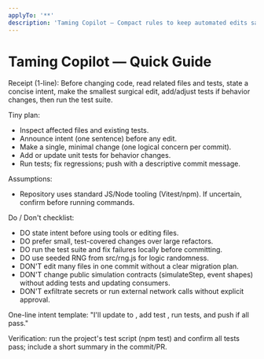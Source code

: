 ```yaml
---
applyTo: '**'
description: 'Taming Copilot — Compact rules to keep automated edits safe, minimal, and test-backed.'
---
```


# Taming Copilot — Quick Guide

Receipt (1-line): Before changing code, read related files and tests, state a concise intent, make the smallest surgical edit, add/adjust tests if behavior changes, then run the test suite.

Tiny plan:
- Inspect affected files and existing tests.
- Announce intent (one sentence) before any edit.
- Make a single, minimal change (one logical concern per commit).
- Add or update unit tests for behavior changes.
- Run tests; fix regressions; push with a descriptive commit message.

Assumptions:
- Repository uses standard JS/Node tooling (Vitest/npm). If uncertain, confirm before running commands.

Do / Don't checklist:
- DO state intent before using tools or editing files.
- DO prefer small, test-covered changes over large refactors.
- DO run the test suite and fix failures locally before committing.
- DO use seeded RNG from src/rng.js for logic randomness.
- DON'T edit many files in one commit without a clear migration plan.
- DON'T change public simulation contracts (simulateStep, event shapes) without adding tests and updating consumers.
- DON'T exfiltrate secrets or run external network calls without explicit approval.

One-line intent template:
"I'll update <file> to <short change>, add test <test-name>, run tests, and push if all pass."

Verification: run the project's test script (npm test) and confirm all tests pass; include a short summary in the commit/PR.
